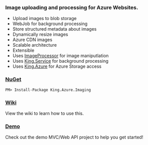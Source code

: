 ### Image uploading and processing for Azure Websites.
+ Upload images to blob storage
+ WebJob for background processing
+ Store structured metadata about images
+ Dynamically resize images
+ Azure CDN images
+ Scalable architecture
+ Extensible
+ Uses [ImageProcessor](https://github.com/JimBobSquarePants/ImageProcessor) for image maniputlation
+ Uses [King.Service](https://github.com/jefking/King.Service) for background processing
+ Uses [King.Azure](https://github.com/jefking/King.Azure) for Azure Storage access

### [NuGet](https://www.nuget.org/packages/King.Azure.Imaging)
```
PM> Install-Package King.Azure.Imaging
```

### [Wiki](https://github.com/jefking/King.Azure.Imaging/wiki)
View the wiki to learn how to use this.

### [Demo](https://github.com/jefking/King.Azure.Imaging/tree/master/King.Azure.Imaging.Mvc)
Check out the demo MVC/Web API project to help you get started!